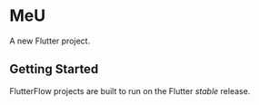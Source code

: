 # MeU

A new Flutter project.

## Getting Started

FlutterFlow projects are built to run on the Flutter _stable_ release.
